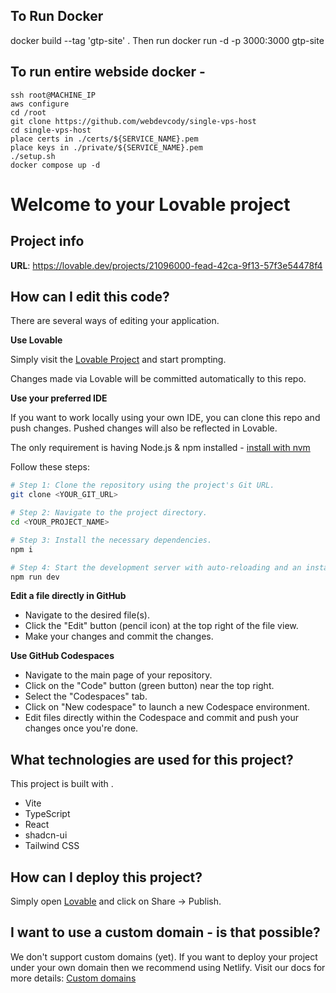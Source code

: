 ## To Run Docker
docker build --tag 'gtp-site' .
Then run docker run -d -p 3000:3000 gtp-site

## To run entire webside docker -  

    ssh root@MACHINE_IP
    aws configure
    cd /root
    git clone https://github.com/webdevcody/single-vps-host
    cd single-vps-host
    place certs in ./certs/${SERVICE_NAME}.pem
    place keys in ./private/${SERVICE_NAME}.pem
    ./setup.sh
    docker compose up -d

# Welcome to your Lovable project

## Project info

**URL**: https://lovable.dev/projects/21096000-fead-42ca-9f13-57f3e54478f4

## How can I edit this code?

There are several ways of editing your application.

**Use Lovable**

Simply visit the [Lovable Project](https://lovable.dev/projects/21096000-fead-42ca-9f13-57f3e54478f4) and start prompting.

Changes made via Lovable will be committed automatically to this repo.

**Use your preferred IDE**

If you want to work locally using your own IDE, you can clone this repo and push changes. Pushed changes will also be reflected in Lovable.

The only requirement is having Node.js & npm installed - [install with nvm](https://github.com/nvm-sh/nvm#installing-and-updating)

Follow these steps:

```sh
# Step 1: Clone the repository using the project's Git URL.
git clone <YOUR_GIT_URL>

# Step 2: Navigate to the project directory.
cd <YOUR_PROJECT_NAME>

# Step 3: Install the necessary dependencies.
npm i

# Step 4: Start the development server with auto-reloading and an instant preview.
npm run dev
```

**Edit a file directly in GitHub**

- Navigate to the desired file(s).
- Click the "Edit" button (pencil icon) at the top right of the file view.
- Make your changes and commit the changes.

**Use GitHub Codespaces**

- Navigate to the main page of your repository.
- Click on the "Code" button (green button) near the top right.
- Select the "Codespaces" tab.
- Click on "New codespace" to launch a new Codespace environment.
- Edit files directly within the Codespace and commit and push your changes once you're done.

## What technologies are used for this project?

This project is built with .

- Vite
- TypeScript
- React
- shadcn-ui
- Tailwind CSS

## How can I deploy this project?

Simply open [Lovable](https://lovable.dev/projects/21096000-fead-42ca-9f13-57f3e54478f4) and click on Share -> Publish.

## I want to use a custom domain - is that possible?

We don't support custom domains (yet). If you want to deploy your project under your own domain then we recommend using Netlify. Visit our docs for more details: [Custom domains](https://docs.lovable.dev/tips-tricks/custom-domain/)

